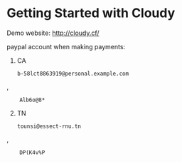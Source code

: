 # Getting Started with Cloudy


Demo website:   http://cloudy.cf/



paypal account when making payments:


1)  CA

        b-58lct8863919@personal.example.com
,

        Alb6o@8*

 2) TN

        tounsi@essect-rnu.tn
,

        DP(K4v%P
  
